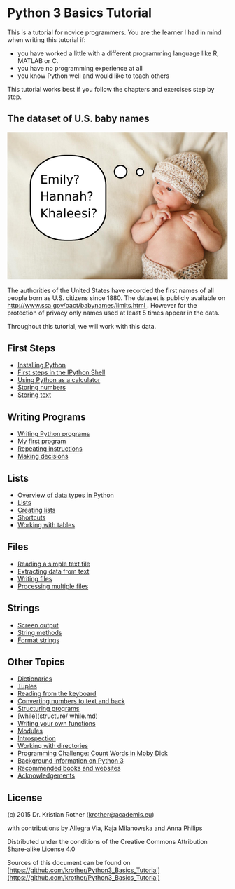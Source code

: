 
# Python 3 Basics Tutorial

This is a tutorial for novice programmers. You are the learner I had in mind when writing this tutorial if:

* you have worked a little with a different programming language like R, MATLAB or C.
* you have no programming experience at all
* you know Python well and would like to teach others

This tutorial works best if you follow the chapters and exercises step by step.

## The dataset of U.S. baby names

![Babynamen](images/baby.png)

The authorities of the United States have recorded the first names of all people born as U.S. citizens since 1880. The dataset is publicly available on [http://www.ssa.gov/oact/babynames/limits.html
](http://www.ssa.gov/oact/babynames/limits.html). However for the protection of privacy only names used at least 5 times appear in the data.

Throughout this tutorial, we will work with this data.


## First Steps

* [Installing Python](introduction/installing_python.md)
* [First steps in the IPython Shell](python_shell/first_steps.md)
* [Using Python as a calculator](python_shell/python_shell.md)
* [Storing numbers](python_shell/variables_and_numbers.md)
* [Storing text](python_shell/strings.md)

## Writing Programs

* [Writing Python programs](python_programs/README.md)
* [My first program](python_programs/programs.md)
* [Repeating instructions](python_programs/for_loops.md)
* [Making decisions](python_programs/if.md)

## Lists

* [Overview of data types in Python](data_types/data_types_in_python.md)
* [Lists](lists/README.md)
* [Creating lists](lists/lists.md)
* [Shortcuts](lists/builtin_functions.md)
* [Working with tables](lists/tables.md)

## Files

* [Reading a simple text file](reading_data/readfile.md)
* [Extracting data from text](reading_data/parsing.md)
* [Writing files](reading_data/writing_files.md)
* [Processing multiple files](reading_data/multiple_files.md)

## Strings

* [Screen output](strings/print.md)
* [String methods](strings/string_methods.md)
* [Format strings](strings/format_strings.md)

## Other Topics

* [Dictionaries](data_types/dictionaries.md)
* [Tuples](data_types/tuples.md)
* [Reading from the keyboard](python_programs/input.md)
* [Converting numbers to text and back](python_shell/type_conversions.md)
* [Structuring programs](structure/structuring_programs.md)
* [while](structure/  while.md)
* [Writing your own functions](structure/functions.md)
* [Modules](structure/modules.md)
* [Introspection](structure/introspection.md)
* [Working with directories](data_types/os.md)
* [Programming Challenge: Count Words in Moby Dick](challenge3_count_words/README.md)
* [Background information on Python 3](appendix/background_info.md)
* [Recommended books and websites](appendix/literature.md)
* [Acknowledgements](appendix/acknowledgements.md)


## License

(c) 2015 Dr. Kristian Rother (krother@academis.eu)

with contributions by Allegra Via, Kaja Milanowska and Anna Philips

Distributed under the conditions of the Creative Commons Attribution Share-alike License 4.0

Sources of this document can be found on [https://github.com/krother/Python3_Basics_Tutorial](https://github.com/krother/Python3_Basics_Tutorial)
